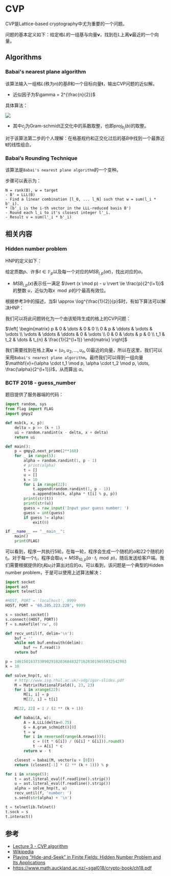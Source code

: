# CVP

CVP是Lattice-based cryptography中尤为重要的一个问题。

问题的基本定义如下：给定格$L$的一组基与向量$\mathbf{v}$，找到在$L$上离$\mathbf{v}$最近的一个向量。

<!--
TODO: Add more Lattice-based cryptography (CVP specifically) application intro here.
TODO: Make intro more descriptive and rigorous.
-->

## Algorithms

### Babai's nearest plane algorithm

<!--
TODO: Add intro
-->

该算法输入一组格$L$(秩为$n$)的基$B$和一个目标向量$\mathbf{t}$，输出CVP问题的近似解。

* 近似因子为$\gamma = 2^{\frac{n}{2}}$

具体算法：

![](figure/babai_1.png)

* 其中$c_j$为Gram-schmidt正交化中的系数取整，也即$proj_{b_{j}}(b)$的取整。

对于该算法第二步的个人理解：在格基规约和正交化过后的基$B$中找到一个最靠近$\mathbf{t}$的线性组合。

### Babai’s Rounding Technique

该算法是`Babai's nearest plane algorithm`的一个变种。

步骤可以表示为：

```
N = rank(B), w = target
- B' = LLL(B)
- Find a linear combination [l_0, ... l_N] such that w = sum(l_i * b'_i).
* (b'_i is the i-th vector in the LLL-reduced basis B')
- Round each l_i to it's closest integer l'_i.
- Result v = sum(l'_i * b'_i)
```

## 相关内容

### Hidden number problem

HNP的定义如下：

给定质数$p$、许多$t \in \mathbb{F}_p$以及每一个对应的$MSB_{l,p}(\alpha t)$，找出对应的$\alpha$。

* $MSB_{l,p}(x)$表示任一满足 $\lvert (x \mod p) - u \rvert \le \frac{p}{2^{l+1}}$ 的整数 $u$，近似为取$x \mod p$的$l$个最高有效位。

根据参考3中的描述，当$l \approx \log^{\frac{1}{2}}{p}$时，有如下算法可以解决HNP：

我们可以将此问题转化为一个由该矩阵生成的格上的CVP问题：

$\left[ \begin{matrix} p & 0 & \dots & 0 & 0 \\ 0 & p & \ddots & \vdots & \vdots \\ \vdots & \ddots & \ddots & 0 & \vdots \\ 0 & 0 & \dots & p & 0 \\ t_1 & t_2 & \dots & t_{n} & \frac{1}{2^{l+1}} \end{matrix} \right]$

我们需要找到在格上离$\mathbf{u}=(u_1, u_2, \dots, u_{n}, 0)$最近的向量，所以在这里，我们可以采用`Babai's nearest plane algorithm`。最终我们可以得到一组向量 $\mathbf{v}=(\alpha \cdot t_1 \mod p, \alpha \cdot t_2 \mod p, \dots, \frac{\alpha}{2^{l+1}})$，从而算出 $\alpha$。

### BCTF 2018 - guess_number

题目提供了服务器端的代码：
```python
import random, sys
from flag import FLAG
import gmpy2

def msb(k, x, p):
    delta = p >> (k + 1)
    ui = random.randint(x - delta, x + delta)
    return ui

def main():
    p = gmpy2.next_prime(2**160)
    for _ in range(5):
        alpha = random.randint(1, p - 1)
        # print(alpha)
        t = []
        u = []
        k = 10
        for i in range(22):
            t.append(random.randint(1, p - 1))
            u.append(msb(k, alpha * t[i] % p, p))
        print(str(t))
        print(str(u))
        guess = raw_input('Input your guess number: ')
        guess = int(guess)
        if guess != alpha:
            exit(0)

if __name__ == "__main__":
    main()
    print(FLAG)
```

可以看到，程序一共执行5轮。在每一轮，程序会生成一个随机的$\alpha$和22个随机的$t_i$。对于每一个$t_i$，程序会取$u_i = MSB_{10,p}(\alpha\cdot{t_i\mod{p}})$，随后发送给客户端。我们需要根据提供的$t_i$和$u_i$计算出对应的$\alpha$。可以看到，该问题是一个典型的Hidden number problem，于是可以使用上述算法解决：

```python
import socket
import ast
import telnetlib

#HOST, PORT = 'localhost', 9999
HOST, PORT = '60.205.223.220', 9999

s = socket.socket()
s.connect((HOST, PORT))
f = s.makefile('rw', 0)

def recv_until(f, delim='\n'):
    buf = ''
    while not buf.endswith(delim):
        buf += f.read(1)
    return buf

p = 1461501637330902918203684832716283019655932542983
k = 10

def solve_hnp(t, u):
    # http://www.isg.rhul.ac.uk/~sdg/igor-slides.pdf
    M = Matrix(RationalField(), 23, 23)
    for i in xrange(22):
        M[i, i] = p
        M[22, i] = t[i]

    M[22, 22] = 1 / (2 ** (k + 1))

    def babai(A, w):
        A = A.LLL(delta=0.75)
        G = A.gram_schmidt()[0]
        t = w
        for i in reversed(range(A.nrows())):
            c = ((t * G[i]) / (G[i] * G[i])).round()
            t -= A[i] * c
        return w - t

    closest = babai(M, vector(u + [0]))
    return (closest[-1] * (2 ** (k + 1))) % p

for i in xrange(5):
    t = ast.literal_eval(f.readline().strip())
    u = ast.literal_eval(f.readline().strip())
    alpha = solve_hnp(t, u)
    recv_until(f, 'number: ')
    s.send(str(alpha) + '\n')

t = telnetlib.Telnet()
t.sock = s
t.interact()
```

## 参考

* [Lecture 3 - CVP algorithm](https://cims.nyu.edu/~regev/teaching/lattices_fall_2004/ln/cvp.pdf)
* [Wikipedia](https://en.wikipedia.org/wiki/Lattice_problem)
* [Playing “Hide-and-Seek” in Finite Fields: Hidden Number Problem and Its Applications](http://www.isg.rhul.ac.uk/~sdg/igor-slides.pdf)
* https://www.math.auckland.ac.nz/~sgal018/crypto-book/ch18.pdf
